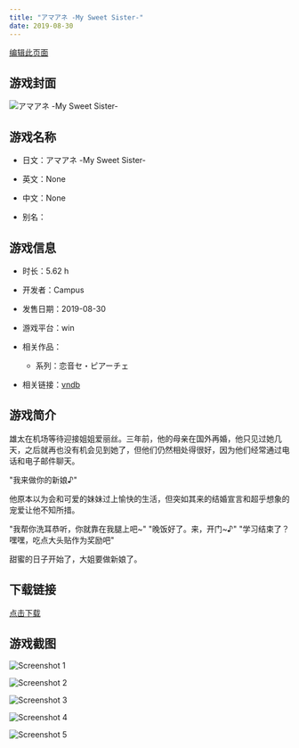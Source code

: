 ```yaml
---
title: "アマアネ -My Sweet Sister-"
date: 2019-08-30
---
```

[编辑此页面](https://github.com/ACG-3/ADV3-source/blob/main/source/_posts/games/%E3%82%A2%E3%83%9E%E3%82%A2%E3%83%8D%20-My%20Sweet%20Sister-.md)

## 游戏封面

![アマアネ -My Sweet Sister-](https://pan.timero.xyz/onedrive/img_lib_001/%E3%82%A2%E3%83%9E%E3%82%A2%E3%83%8D%20-My%20Sweet%20Sister-_cover.avif)


## 游戏名称

- 日文：アマアネ -My Sweet Sister-
- 英文：None
- 中文：None

- 别名：


## 游戏信息

- 时长：5.62 h
- 开发者：Campus
- 发售日期：2019-08-30
- 游戏平台：win
- 相关作品：
   - 系列：恋音セ・ピアーチェ

- 相关链接：[vndb](https://vndb.org/v25809)


## 游戏简介

雄太在机场等待迎接姐姐爱丽丝。三年前，他的母亲在国外再婚，他只见过她几天，之后就再也没有机会见到她了，但他们仍然相处得很好，因为他们经常通过电话和电子邮件聊天。

"我来做你的新娘♪"

他原本以为会和可爱的妹妹过上愉快的生活，但突如其来的结婚宣言和超乎想象的宠爱让他不知所措。

"我帮你洗耳恭听，你就靠在我腿上吧~"
"晚饭好了。来，开门~♪"
"学习结束了？嘿嘿，吃点大头贴作为奖励吧"

甜蜜的日子开始了，大姐要做新娘了。




## 下载链接

[点击下载](https://pan.timero.xyz/onedrive/adv_lib_001/%E3%82%A2%E3%83%9E%E3%82%A2%E3%83%8D%20-My%20Sweet%20Sister-)


## 游戏截图


![Screenshot 1](https://pan.timero.xyz/onedrive/img_lib_001/%E3%82%A2%E3%83%9E%E3%82%A2%E3%83%8D%20-My%20Sweet%20Sister-_Screenshot_1.avif)

![Screenshot 2](https://pan.timero.xyz/onedrive/img_lib_001/%E3%82%A2%E3%83%9E%E3%82%A2%E3%83%8D%20-My%20Sweet%20Sister-_Screenshot_2.avif)

![Screenshot 3](https://pan.timero.xyz/onedrive/img_lib_001/%E3%82%A2%E3%83%9E%E3%82%A2%E3%83%8D%20-My%20Sweet%20Sister-_Screenshot_3.avif)

![Screenshot 4](https://pan.timero.xyz/onedrive/img_lib_001/%E3%82%A2%E3%83%9E%E3%82%A2%E3%83%8D%20-My%20Sweet%20Sister-_Screenshot_4.avif)

![Screenshot 5](https://pan.timero.xyz/onedrive/img_lib_001/%E3%82%A2%E3%83%9E%E3%82%A2%E3%83%8D%20-My%20Sweet%20Sister-_Screenshot_5.avif)

